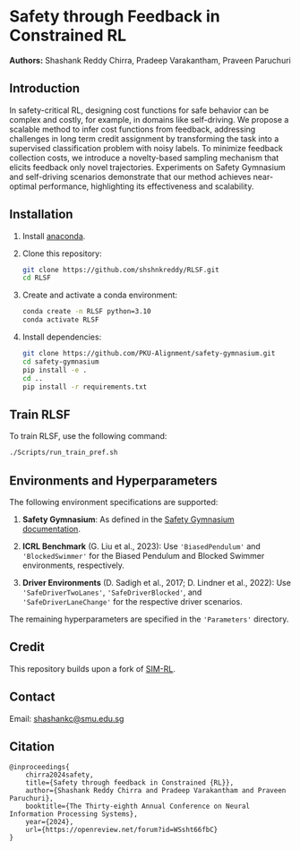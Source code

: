 # Safety through Feedback in Constrained RL  
**Authors:** Shashank Reddy Chirra, Pradeep Varakantham, Praveen Paruchuri  

## Introduction  
In safety-critical RL, designing cost functions for safe behavior can be complex and costly, for example, in domains like self-driving. We propose a scalable method to infer cost functions from feedback, addressing challenges in long term credit assignment by transforming the task into a supervised classification problem with noisy labels. To minimize feedback collection costs, we introduce a novelty-based sampling mechanism that elicits feedback only novel trajectories. Experiments on Safety Gymnasium and self-driving scenarios demonstrate that our method achieves near-optimal performance, highlighting its effectiveness and scalability.  

## Installation  
1. Install [anaconda](https://docs.conda.io/projects/conda/en/latest/user-guide/install/).  

2. Clone this repository:  
    ```bash  
    git clone https://github.com/shshnkreddy/RLSF.git  
    cd RLSF  
    ```  

3. Create and activate a conda environment:  
    ```bash  
    conda create -n RLSF python=3.10  
    conda activate RLSF  
    ```  

4. Install dependencies:  
    ```bash  
    git clone https://github.com/PKU-Alignment/safety-gymnasium.git  
    cd safety-gymnasium  
    pip install -e .  
    cd ..  
    pip install -r requirements.txt  
    ```  

## Train RLSF  
To train RLSF, use the following command:  
```bash  
./Scripts/run_train_pref.sh  
```  

## Environments and Hyperparameters  
The following environment specifications are supported:  

1. **Safety Gymnasium**: As defined in the [Safety Gymnasium documentation](https://www.safety-gymnasium.com/en/latest/).  

2. **ICRL Benchmark** (G. Liu et al., 2023): Use `'BiasedPendulum'` and `'BlockedSwimmer'` for the Biased Pendulum and Blocked Swimmer environments, respectively.  

3. **Driver Environments** (D. Sadigh et al., 2017; D. Lindner et al., 2022): Use `'SafeDriverTwoLanes'`, `'SafeDriverBlocked'`, and `'SafeDriverLaneChange'` for the respective driver scenarios.  

The remaining hyperparameters are specified in the `'Parameters'` directory.  

## Credit  
This repository builds upon a fork of [SIM-RL](https://github.com/hmhuy0/SIM-RL.git).  

## Contact  
Email: shashankc@smu.edu.sg  

## Citation  
```  
@inproceedings{  
    chirra2024safety,  
    title={Safety through feedback in Constrained {RL}},  
    author={Shashank Reddy Chirra and Pradeep Varakantham and Praveen Paruchuri},  
    booktitle={The Thirty-eighth Annual Conference on Neural Information Processing Systems},  
    year={2024},  
    url={https://openreview.net/forum?id=WSsht66fbC}  
}  
```  